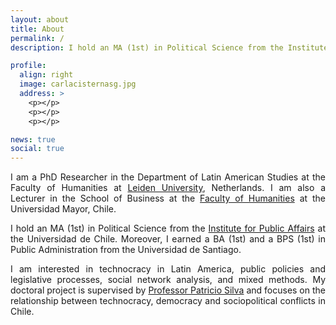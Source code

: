 ```yaml
---
layout: about
title: About
permalink: /
description: I hold an MA (1st) in Political Science from the Institute for Public Affairs at the Universidad de Chile.

profile:
  align: right
  image: carlacisternasg.jpg
  address: >
    <p></p>
    <p></p>
    <p></p>

news: true
social: true
---
```


<p align="justify">I am a PhD Researcher in the Department of Latin American Studies at the Faculty of Humanities at <a href="https://www.universiteitleiden.nl/" target="_blank">Leiden University</a>, Netherlands. I am also a Lecturer in the School of Business at the <a href="https://www.umayor.cl/um/facultades/humanidades/10000" target="_blank">Faculty of Humanities</a> at the Universidad Mayor, Chile. </p>

<p align="justify">I hold an MA (1st) in Political Science from the <a href="http://www.inap.uchile.cl/" target="_blank">Institute for Public Affairs</a>  at the Universidad de Chile. Moreover, I earned a BA (1st) and a BPS (1st) in Public Administration from the Universidad de Santiago.</p>

<p align="justify">I am interested in technocracy in Latin America, public policies and legislative processes, social network analysis, and mixed methods. My doctoral project is supervised by <a href="https://www.universiteitleiden.nl/en/staffmembers/patricio-silva#tab-1" target="_blank">Professor Patricio Silva</a> and focuses on the relationship between technocracy, democracy and sociopolitical conflicts in Chile.</p>
